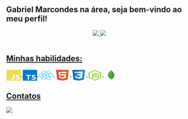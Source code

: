 ## Gabriel Marcondes na área, seja bem-vindo ao meu perfil!
<div align="center">
  <a href="https://github.com/devgabrielmarcondes">
  <img height="180em" src="https://github-readme-stats-delta-one-65.vercel.app//api?username=devgabrielmarcondes&show_icons=true&theme=github_dark&include_all_commits=true&count_private=true"/>
  <img height="180em" src="http://github-readme-stats-git-master-devgabrielmarcondes.vercel.app//api/top-langs/?username=devgabrielmarcondes&layout=compact&langs_count=7&theme=github_dark"/>
</div>
<div style="display: inline_block"><br>
  <h2>Minhas habilidades:</h2>
  <img align="center" alt="Marcondes-Js" height="30" width="40" src="https://raw.githubusercontent.com/devicons/devicon/master/icons/javascript/javascript-plain.svg">
  <img align="center" alt="Marcondes-Ts" height="30" width="40" src="https://raw.githubusercontent.com/devicons/devicon/master/icons/typescript/typescript-plain.svg">
  <img align="center" alt="Marcondes-React" height="30" width="40" src="https://raw.githubusercontent.com/devicons/devicon/master/icons/react/react-original.svg">
  <img align="center" alt="Marcondes-HTML" height="30" width="40" src="https://raw.githubusercontent.com/devicons/devicon/master/icons/html5/html5-original.svg">
  <img align="center" alt="Marcondes-CSS" height="30" width="40" src="https://raw.githubusercontent.com/devicons/devicon/master/icons/css3/css3-original.svg"> 
  <img align="center" alt="Marcondes-Nodejs" height="30" width="40" src="https://raw.githubusercontent.com/devicons/devicon/master/icons/nodejs/nodejs-original.svg">
  <img align="center" alt="Marcondes-Mongodb" height="30" width="40" src="https://raw.githubusercontent.com/devicons/devicon/master/icons/mongodb/mongodb-original.svg"> 
  
</div>
 
<div>
  <h2>Contatos</h2>
  <a href="https://instagram.com/devgabrielmarcondes" target="_blank"><img src="https://img.shields.io/badge/-Instagram-%23E4405F?style=for-the-badge&logo=instagram&logoColor=white" target="_blank"/></a>
</div>
